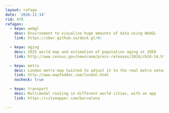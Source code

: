 ```yaml
---
layout: rafaga
date: '2016-11-14'
rid: 478
rafagas:
  - keyw: webgl
    desc: Environment to visualize huge amounts of data using WebGL
    link: https://uber.github.io/deck.gl/#/

  - keyw: aging
    desc: 2015 world map and estimation of population aging at 2050
    link: http://www.census.gov/newsroom/press-releases/2016/cb16-54.html

  - keyw: metro
    desc: London metro map twisted to adjust it to the real metro network
    link: http://www.mapfodder.com/london.html
    nocheck: true

  - keyw: transport
    desc: Multimodal routing in different world cities, with an app
    link: https://citymapper.com/barcelona

---
```

